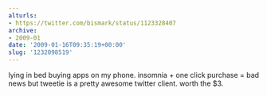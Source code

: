 ```yaml
---
alturls:
- https://twitter.com/bismark/status/1123328407
archive:
- 2009-01
date: '2009-01-16T09:35:19+00:00'
slug: '1232098519'
---
```


lying in bed buying apps on my phone. insomnia + one click purchase = bad news but tweetie is a pretty awesome twitter client. worth the $3.

